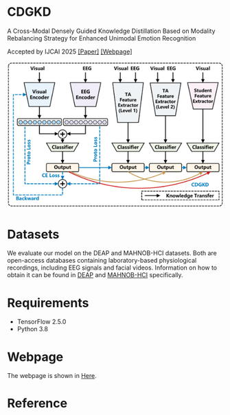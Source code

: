 # CDGKD
A Cross-Modal Densely Guided Knowledge Distillation Based on Modality Rebalancing Strategy for Enhanced Unimodal Emotion Recognition

Accepted by IJCAI 2025
[[Paper]](https://www.ijcai.org/proceedings/2025/5217.pdf)
[[Webpage]]()

![model_architecture](docs/image.png)

# Datasets

We evaluate our model on the DEAP and MAHNOB-HCI datasets. Both are open-access databases containing laboratory-based physiological recordings, including EEG signals and facial videos. Information on how to obtain it can be found in [DEAP](https://www.eecs.qmul.ac.uk/mmv/datasets/deap/) and [MAHNOB-HCI](https://mahnob-db.eu/hci-tagging/) specifically.


# Requirements

- TensorFlow 2.5.0
- Python 3.8

# Webpage
The webpage is shown in [Here]().



# Reference

```

```